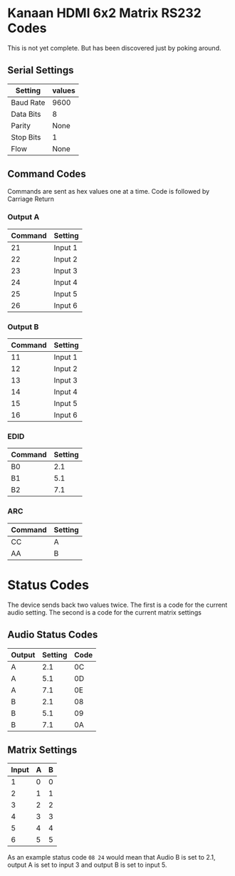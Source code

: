 # Kanaan HDMI 6x2 Matrix RS232 Codes
This is not yet complete. But has been discovered just by poking around. 

## Serial Settings
Setting | values
---|---
Baud Rate | 9600
Data Bits | 8
Parity    | None
Stop Bits | 1
Flow      | None

## Command Codes
Commands are sent as hex values one at a time. Code is followed by Carriage Return

### Output A
Command | Setting
---|---
21 | Input 1
22 | Input 2
23 | Input 3
24 | Input 4
25 | Input 5
26 | Input 6

### Output B
Command | Setting
---|---
11 | Input 1
12 | Input 2
13 | Input 3
14 | Input 4
15 | Input 5
16 | Input 6

### EDID
Command | Setting
---|---
B0 | 2.1
B1 | 5.1
B2 | 7.1

### ARC
Command | Setting
---|---
CC | A
AA | B

# Status Codes
The device sends back two values twice. The first is a code for the current audio setting. The second is a code for the current matrix settings

## Audio Status Codes
Output | Setting | Code
---|---|---
A | 2.1 | 0C
A | 5.1 | 0D
A | 7.1 | 0E
B | 2.1 | 08
B | 5.1 | 09
B | 7.1 | 0A

## Matrix Settings
Input | A | B
---|---|---
1   | 0 | 0
2   | 1 | 1 
3   | 2 | 2
4   | 3 | 3
5   | 4 | 4
6   | 5 | 5

As an example status code `08 24` would mean that Audio B is set to 2.1, output A is set to input 3 and output B is set to input 5.
